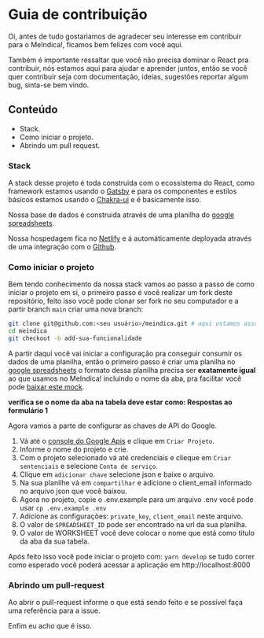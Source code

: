 # Guia de contribuição
Oi, antes de tudo gostariamos de agradecer seu interesse em contribuir para o MeIndica!,
ficamos bem felizes com você aqui.

Também é importante ressaltar que você não precisa dominar o React pra contribuir, nós
estamos aqui para ajudar e aprender juntos, então se você quer contribuir seja com documentação,
ideias, sugestões reportar algum bug, sinta-se bem vindo.

## Conteúdo

- Stack.
- Como iniciar o projeto.
- Abrindo um pull request.

### Stack
A stack desse projeto é toda construida com o ecossistema do React, como framework estamos
usando o [Gatsby](https://gatsbyjs.com) e para os componentes e estilos básicos estamos
usando o [Chakra-ui](https://chakra-ui.com) e é basicamente isso.

Nossa base de dados é construida através de uma planilha do [google spreadsheets](https://www.google.com/sheets/about/).

Nossa hospedagem fica no [Netlify](https://www.netlify.com/) e á automáticamente deployada
através de uma integração com o [Github](https://github.com).

### Como iniciar o projeto
Bem tendo conhecimento da nossa stack vamos ao passo a passo de como iniciar o projeto em si,
o primeiro passo é você realizar um fork deste repositório, feito isso você pode clonar ser 
fork no seu computador e a partir branch `main` criar uma nova branch:

```bash
git clone git@github.com:<seu usuário>/meindica.git # aqui estamos assumindo que você já configurou o ssh para acessar o github.
cd meindica
git checkout -b add-sua-funcionalidade
```

A partir daqui você vai iniciar a configuração pra conseguir consumir os dados de uma planilha,
então o primeiro passo é criar uma planilha no [google spreadsheets](https://www.google.com/sheets/about/)
o formato dessa planilha precisa ser **exatamente igual** ao que usamos no MeIndica!
incluindo o nome da aba, pra facilitar você pode [baixar este mock](docs/mock.xlsx).

**verifica se o nome da aba na tabela deve estar como: Respostas ao formulário 1**

Agora vamos a parte de configurar as chaves de API do Google.

1. Vá até o [console do Google Apis](https://console.developers.google.com/) e clique em `Criar Projeto`.
2. Informe o nome do projeto e crie.
3. Com o projeto selecionado vá até credenciais e clieque em `Criar sentenciais` e selecione `Conta de serviço`.
4. Clique em `adicionar chave` selecione json e baixe o arquivo.
5. Na sua planilhe vá em `compartilhar` e adicione o client_email informado no arquivo json que você baixou.
6. Agora no projeto, copie o .env.example para um arquivo .env você pode usar `cp .env.example .env`
7. Adicione as configurações: `private_key`, `client_email` neste arquivo.
8. O valor de `SPREADSHEET_ID` pode ser encontrado na url da sua planilha.
9. O valor de WORKSHEET você deve colocar o nome que está como titulo da aba da sua tabela.

Após feito isso você pode iniciar o projeto com: `yarn develop` se tudo correr como esperado
você poderá acessar a aplicação em http://localhost:8000

### Abrindo um pull-request

Ao abrir o pull-request informe o que está sendo feito e se possível faça uma referência para a issue.

Enfim eu acho que é isso.
